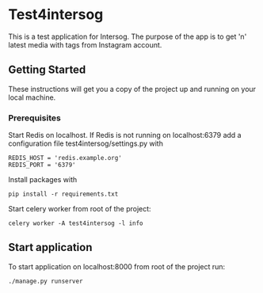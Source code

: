 # Test4intersog

This is a test application for Intersog. The purpose of the app is to get 'n' latest media with tags from Instagram account.

## Getting Started

These instructions will get you a copy of the project up and running on your local machine.

### Prerequisites

Start Redis on localhost. If Redis is not running on localhost:6379 add a configuration file test4intersog/settings.py with

```
REDIS_HOST = 'redis.example.org'
REDIS_PORT = '6379'
```

Install packages with

```
pip install -r requirements.txt
```

Start celery worker from root of the project:

```
celery worker -A test4intersog -l info
```

## Start application
To start application on localhost:8000 from root of the project run:

```
./manage.py runserver
```




